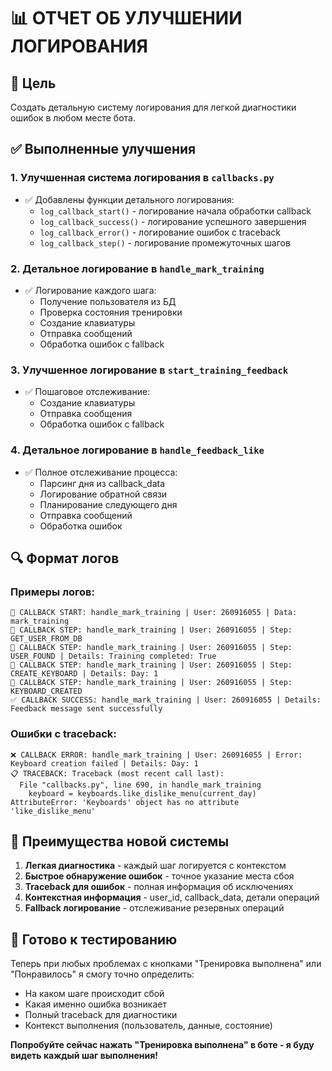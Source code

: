 # 📊 ОТЧЕТ ОБ УЛУЧШЕНИИ ЛОГИРОВАНИЯ

## 🎯 Цель
Создать детальную систему логирования для легкой диагностики ошибок в любом месте бота.

## ✅ Выполненные улучшения

### 1. **Улучшенная система логирования в `callbacks.py`**
- ✅ Добавлены функции детального логирования:
  - `log_callback_start()` - логирование начала обработки callback
  - `log_callback_success()` - логирование успешного завершения
  - `log_callback_error()` - логирование ошибок с traceback
  - `log_callback_step()` - логирование промежуточных шагов

### 2. **Детальное логирование в `handle_mark_training`**
- ✅ Логирование каждого шага:
  - Получение пользователя из БД
  - Проверка состояния тренировки
  - Создание клавиатуры
  - Отправка сообщений
  - Обработка ошибок с fallback

### 3. **Улучшенное логирование в `start_training_feedback`**
- ✅ Пошаговое отслеживание:
  - Создание клавиатуры
  - Отправка сообщения
  - Обработка ошибок с fallback

### 4. **Детальное логирование в `handle_feedback_like`**
- ✅ Полное отслеживание процесса:
  - Парсинг дня из callback_data
  - Логирование обратной связи
  - Планирование следующего дня
  - Отправка сообщений
  - Обработка ошибок

## 🔍 Формат логов

### Примеры логов:
```
🔄 CALLBACK START: handle_mark_training | User: 260916055 | Data: mark_training
🔸 CALLBACK STEP: handle_mark_training | User: 260916055 | Step: GET_USER_FROM_DB
🔸 CALLBACK STEP: handle_mark_training | User: 260916055 | Step: USER_FOUND | Details: Training completed: True
🔸 CALLBACK STEP: handle_mark_training | User: 260916055 | Step: CREATE_KEYBOARD | Details: Day: 1
🔸 CALLBACK STEP: handle_mark_training | User: 260916055 | Step: KEYBOARD_CREATED
✅ CALLBACK SUCCESS: handle_mark_training | User: 260916055 | Details: Feedback message sent successfully
```

### Ошибки с traceback:
```
❌ CALLBACK ERROR: handle_mark_training | User: 260916055 | Error: Keyboard creation failed | Details: Day: 1
📋 TRACEBACK: Traceback (most recent call last):
  File "callbacks.py", line 690, in handle_mark_training
    keyboard = keyboards.like_dislike_menu(current_day)
AttributeError: 'Keyboards' object has no attribute 'like_dislike_menu'
```

## 🎯 Преимущества новой системы

1. **Легкая диагностика** - каждый шаг логируется с контекстом
2. **Быстрое обнаружение ошибок** - точное указание места сбоя
3. **Traceback для ошибок** - полная информация об исключениях
4. **Контекстная информация** - user_id, callback_data, детали операций
5. **Fallback логирование** - отслеживание резервных операций

## 🚀 Готово к тестированию

Теперь при любых проблемах с кнопками "Тренировка выполнена" или "Понравилось" я смогу точно определить:
- На каком шаге происходит сбой
- Какая именно ошибка возникает
- Полный traceback для диагностики
- Контекст выполнения (пользователь, данные, состояние)

**Попробуйте сейчас нажать "Тренировка выполнена" в боте - я буду видеть каждый шаг выполнения!**



